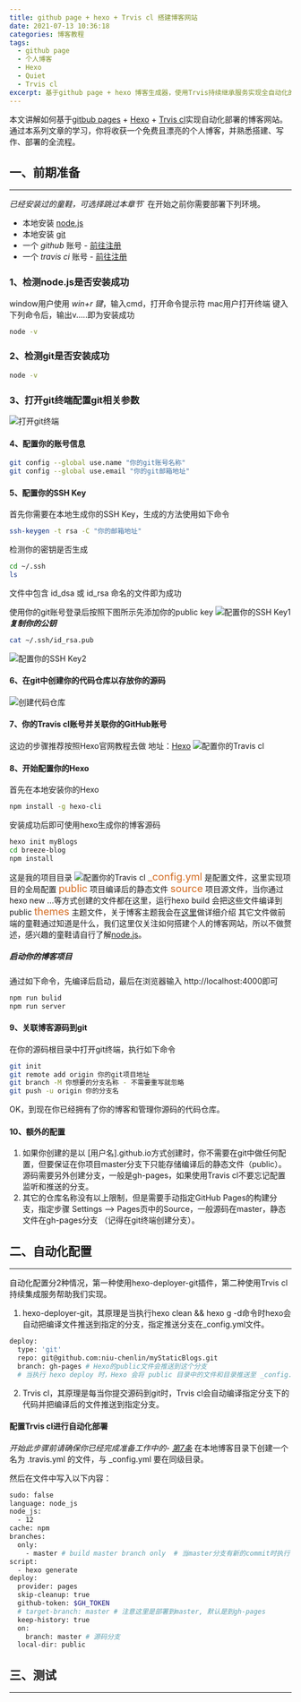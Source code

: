 ```yaml
---
title: github page + hexo + Trvis cl 搭建博客网站
date: 2021-07-13 10:36:18
categories: 博客教程
tags:
  - github page
  - 个人博客
  - Hexo
  - Quiet
  - Trvis cl
excerpt: 基于github page + hexo 博客生成器，使用Trvis持续继承服务实现全自动化的个人博客网站
---
```

本文讲解如何基于[gitbub pages](https://pages.github.com/) + [Hexo](https://hexo.io/) + [Trvis cl](https://travis-ci.com/)实现自动化部署的博客网站。
通过本系列文章的学习，你将收获一个免费且漂亮的个人博客，并熟悉搭建、写作、部署的全流程。

## 一、前期准备
----
*已经安装过的童鞋，可选择跳过本章节*`
在开始之前你需要部署下列环境。
- 本地安装 [node.js](http://nodejs.cn/download/)
- 本地安装 [git](https://git-scm.com/downloads)
- 一个 *github* 账号 - [前往注册](https://github.com/)
- 一个 *travis ci* 账号 - [前往注册](https://travis-ci.com/)

### 1、检测node.js是否安装成功
window用户使用 *win+r 键*，输入cmd，打开命令提示符
mac用户打开终端
键入下列命令后，输出v.....即为安装成功

``` bash
node -v
```
### 2、检测git是否安装成功
``` bash
node -v
```
### 3、打开git终端配置git相关参数
![打开git终端](./info1.png)

#### 4、配置你的账号信息
``` bash
git config --global use.name "你的git账号名称"
git config --global use.email "你的git邮箱地址"
```
#### 5、配置你的SSH Key 
首先你需要在本地生成你的SSH Key，生成的方法使用如下命令
``` bash
ssh-keygen -t rsa -C "你的邮箱地址"
```
检测你的密钥是否生成
``` bash
cd ~/.ssh
ls
```
文件中包含 id_dsa 或 id_rsa 命名的文件即为成功

使用你的git账号登录后按照下图所示先添加你的public key
![配置你的SSH Key1](./info2.jpg)
***复制你的公钥***
``` bash
cat ~/.ssh/id_rsa.pub
```
![配置你的SSH Key2](./info3.jpg)

#### 6、在git中创建你的代码仓库以存放你的源码
![创建代码仓库](./info4.jpg)

#### 7、你的Travis cl账号并关联你的GitHub账号<a id="seven"></a>
这边的步骤推荐按照Hexo官网教程去做 地址：[Hexo](https://hexo.io/zh-cn/docs/github-pages)
![配置你的Travis cl](./info5.jpg)

#### 8、开始配置你的Hexo
首先在本地安装你的Hexo 
``` bash
npm install -g hexo-cli
```
安装成功后即可使用hexo生成你的博客源码
``` bash
hexo init myBlogs
cd breeze-blog
npm install
```
这是我的项目目录
![配置你的Travis cl](./info6.jpg)
<font size=4 color=#D2691E>_config.yml</font> 是配置文件，这里实现项目的全局配置
<font size=4 color=#D2691E>public</font> 项目编译后的静态文件
<font size=4 color=#D2691E>source</font> 项目源文件，当你通过hexo new ...等方式创建的文件都在这里，运行hexo build 会把这些文件编译到public
<font size=4 color=#D2691E>themes</font> 主题文件，关于博客主题我会在[这里](https://travis-ci.com/)做详细介绍
其它文件做前端的童鞋通过知道是什么，我们这里仅关注如何搭建个人的博客网站，所以不做赘述，感兴趣的童鞋请自行了解[node.js](http://nodejs.cn/download/)。
##### 启动你的博客项目
通过如下命令，先编译后启动，最后在浏览器输入 <a>http://localhost:4000</a>即可
``` bash
npm run bulid
npm run server
```

#### 9、关联博客源码到git 
在你的源码根目录中打开git终端，执行如下命令
``` bash
git init
git remote add origin 你的git项目地址
git branch -M 你想要的分支名称 - 不需要重写就忽略
git push -u origin 你的分支名
```
OK，到现在你已经拥有了你的博客和管理你源码的代码仓库。
#### 10、额外的配置
1. 如果你创建的是以 [用户名].github.io方式创建时，你不需要在git中做任何配置，但要保证在你项目master分支下只能存储编译后的静态文件（public）。
    源码需要另外创建分支，一般是gh-pages，如果使用Travis cl不要忘记配置监听和推送的分支。
2. 其它的仓库名称没有以上限制，但是需要手动指定GitHub Pages的构建分支，指定步骤 Settings --> Pages页中的Source，一般源码在master，静态文件在gh-pages分支
    （记得在git终端创建分支）。
    
## 二、自动化配置
----
自动化配置分2种情况，第一种使用hexo-deployer-git插件，第二种使用Trvis cl持续集成服务帮助我们实现。
1. hexo-deployer-git，其原理是当执行hexo clean && hexo g -d命令时hexo会自动把编译文件推送到指定的分支，指定推送分支在_config.yml文件。
``` bash
deploy:
  type: 'git'
  repo: git@github.com:niu-chenlin/myStaticBlogs.git
  branch: gh-pages # Hexo的public文件会推送到这个分支
  # 当执行 hexo deploy 时，Hexo 会将 public 目录中的文件和目录推送至 _config.yml 中指定的远端仓库和分支中，并且完全覆盖该分支下的已有内容。
```
2. Trvis cl，其原理是每当你提交源码到git时，Trvis cl会自动编译指定分支下的代码并把编译后的文件推送到指定分支。

#### 配置Trvis cl进行自动化部署
*开始此步骤前请确保你已经完成准备工作中的- [第7条](#seven)*
在本地博客目录下创建一个名为 .travis.yml 的文件，与 _config.yml 要在同级目录。

然后在文件中写入以下内容：
``` bash
sudo: false
language: node_js
node_js:
  - 12
cache: npm
branches:
  only:
    - master # build master branch only  # 当master分支有新的commit时执行
script:
  - hexo generate
deploy:
  provider: pages
  skip-cleanup: true
  github-token: $GH_TOKEN
  # target-branch: master # 注意这里是部署到master, 默认是到gh-pages
  keep-history: true
  on:
    branch: master # 源码分支
  local-dir: public
```
## 三、测试
----
``` bash

```

